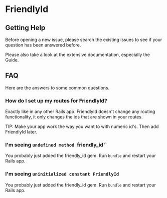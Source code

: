 # FriendlyId

## Getting Help

Before opening a new issue, please search the existing issues to see if your
question has been answered before.

Please also take a look at the extensive documentation, especially the Guide.

## FAQ

Here are the answers to some common questions.

### How do I set up my routes for FriendlyId?

Exactly like in any other Rails app. FriendlyId doesn't change any routing
functionality, it only changes the ids that are shown in your routes.

TIP: Make your app work the way you want to with numeric id's. Then add
FriendlyId later.

### I'm seeing `undefined method `friendly_id'`

You probably just added the friendly_id gem. Run `bundle` and restart your
Rails app.

### I'm seeing `uninitialized constant FriendlyId`

You probably just added the friendly_id gem. Run `bundle` and restart your
Rails app.

